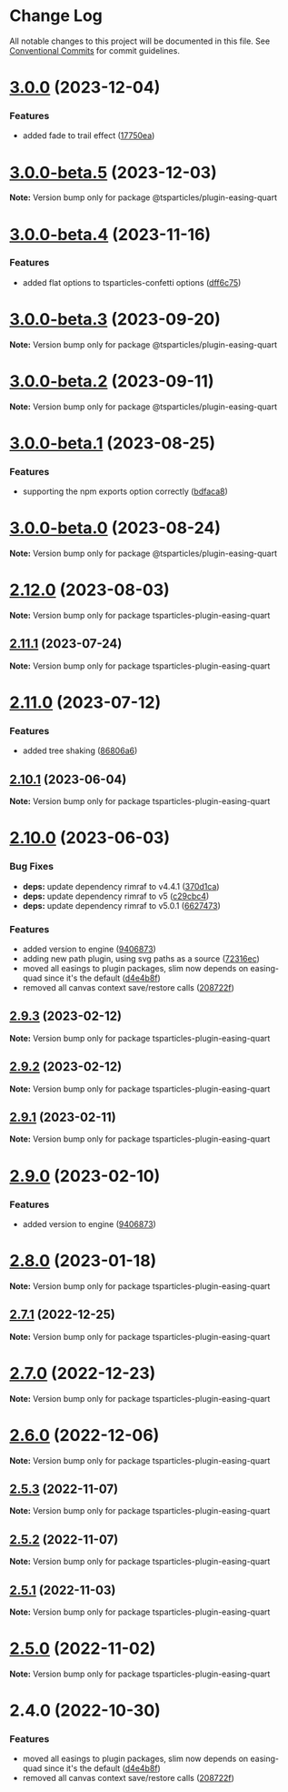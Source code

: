 # Change Log

All notable changes to this project will be documented in this file.
See [Conventional Commits](https://conventionalcommits.org) for commit guidelines.

# [3.0.0](https://github.com/tsparticles/tsparticles/compare/v3.0.0-beta.5...v3.0.0) (2023-12-04)

### Features

-   added fade to trail effect ([17750ea](https://github.com/tsparticles/tsparticles/commit/17750eacdf86de208b2e723decc2ffb65521474b))

# [3.0.0-beta.5](https://github.com/tsparticles/tsparticles/compare/v3.0.0-beta.4...v3.0.0-beta.5) (2023-12-03)

**Note:** Version bump only for package @tsparticles/plugin-easing-quart

# [3.0.0-beta.4](https://github.com/tsparticles/tsparticles/compare/v3.0.0-beta.3...v3.0.0-beta.4) (2023-11-16)

### Features

-   added flat options to tsparticles-confetti options ([dff6c75](https://github.com/tsparticles/tsparticles/commit/dff6c7590c5a844e34547513637c8ad0f13a3d66))

# [3.0.0-beta.3](https://github.com/tsparticles/tsparticles/compare/v3.0.0-beta.2...v3.0.0-beta.3) (2023-09-20)

**Note:** Version bump only for package @tsparticles/plugin-easing-quart

# [3.0.0-beta.2](https://github.com/tsparticles/tsparticles/compare/v3.0.0-beta.1...v3.0.0-beta.2) (2023-09-11)

**Note:** Version bump only for package @tsparticles/plugin-easing-quart

# [3.0.0-beta.1](https://github.com/tsparticles/tsparticles/compare/v3.0.0-beta.0...v3.0.0-beta.1) (2023-08-25)

### Features

-   supporting the npm exports option correctly ([bdfaca8](https://github.com/tsparticles/tsparticles/commit/bdfaca8077b8a3a4b1f482cc2ae5766914dcfaf7))

# [3.0.0-beta.0](https://github.com/tsparticles/tsparticles/compare/v2.12.0...v3.0.0-beta.0) (2023-08-24)

**Note:** Version bump only for package @tsparticles/plugin-easing-quart

# [2.12.0](https://github.com/tsparticles/tsparticles/compare/v2.11.1...v2.12.0) (2023-08-03)

**Note:** Version bump only for package tsparticles-plugin-easing-quart

## [2.11.1](https://github.com/tsparticles/tsparticles/compare/v2.11.0...v2.11.1) (2023-07-24)

**Note:** Version bump only for package tsparticles-plugin-easing-quart

# [2.11.0](https://github.com/tsparticles/tsparticles/compare/v2.10.1...v2.11.0) (2023-07-12)

### Features

-   added tree shaking ([86806a6](https://github.com/tsparticles/tsparticles/commit/86806a6054d89b050567599daab20da3b643b788))

## [2.10.1](https://github.com/tsparticles/tsparticles/compare/v2.10.0...v2.10.1) (2023-06-04)

**Note:** Version bump only for package tsparticles-plugin-easing-quart

# [2.10.0](https://github.com/tsparticles/tsparticles/compare/v2.0.0-alpha.0...v2.10.0) (2023-06-03)

### Bug Fixes

-   **deps:** update dependency rimraf to v4.4.1 ([370d1ca](https://github.com/tsparticles/tsparticles/commit/370d1ca4d3bb0ea8bfe5fb3e0f5e1d74f45f4de6))
-   **deps:** update dependency rimraf to v5 ([c29cbc4](https://github.com/tsparticles/tsparticles/commit/c29cbc43ed0d3522b718e7236a48eae9b91cde43))
-   **deps:** update dependency rimraf to v5.0.1 ([6627473](https://github.com/tsparticles/tsparticles/commit/66274734c70b5759c59f7e949c8fcb2c8529bdf2))

### Features

-   added version to engine ([9406873](https://github.com/tsparticles/tsparticles/commit/9406873c6551b59e64edbe3a0e4fe59ef2cde4c6))
-   adding new path plugin, using svg paths as a source ([72316ec](https://github.com/tsparticles/tsparticles/commit/72316ec38ee3556ad2db0af4e84a14529ddb1b9b))
-   moved all easings to plugin packages, slim now depends on easing-quad since it's the default ([d4e4b8f](https://github.com/tsparticles/tsparticles/commit/d4e4b8f6685ab748e82322877bf1e9d2d23574d4))
-   removed all canvas context save/restore calls ([208722f](https://github.com/tsparticles/tsparticles/commit/208722f0a521246165b7cdc529dfbfbd7a3cf7eb))

## [2.9.3](https://github.com/tsparticles/tsparticles/compare/tsparticles-plugin-easing-quart@2.9.2...tsparticles-plugin-easing-quart@2.9.3) (2023-02-12)

**Note:** Version bump only for package tsparticles-plugin-easing-quart

## [2.9.2](https://github.com/tsparticles/tsparticles/compare/tsparticles-plugin-easing-quart@2.9.1...tsparticles-plugin-easing-quart@2.9.2) (2023-02-12)

**Note:** Version bump only for package tsparticles-plugin-easing-quart

## [2.9.1](https://github.com/tsparticles/tsparticles/compare/tsparticles-plugin-easing-quart@2.9.0...tsparticles-plugin-easing-quart@2.9.1) (2023-02-11)

**Note:** Version bump only for package tsparticles-plugin-easing-quart

# [2.9.0](https://github.com/tsparticles/tsparticles/compare/tsparticles-plugin-easing-quart@2.8.0...tsparticles-plugin-easing-quart@2.9.0) (2023-02-10)

### Features

-   added version to engine ([9406873](https://github.com/tsparticles/tsparticles/commit/9406873c6551b59e64edbe3a0e4fe59ef2cde4c6))

# [2.8.0](https://github.com/tsparticles/tsparticles/compare/tsparticles-plugin-easing-quart@2.7.1...tsparticles-plugin-easing-quart@2.8.0) (2023-01-18)

**Note:** Version bump only for package tsparticles-plugin-easing-quart

## [2.7.1](https://github.com/tsparticles/tsparticles/compare/tsparticles-plugin-easing-quart@2.7.0...tsparticles-plugin-easing-quart@2.7.1) (2022-12-25)

**Note:** Version bump only for package tsparticles-plugin-easing-quart

# [2.7.0](https://github.com/tsparticles/tsparticles/compare/tsparticles-plugin-easing-quart@2.6.0...tsparticles-plugin-easing-quart@2.7.0) (2022-12-23)

**Note:** Version bump only for package tsparticles-plugin-easing-quart

# [2.6.0](https://github.com/tsparticles/tsparticles/compare/tsparticles-plugin-easing-quart@2.5.3...tsparticles-plugin-easing-quart@2.6.0) (2022-12-06)

**Note:** Version bump only for package tsparticles-plugin-easing-quart

## [2.5.3](https://github.com/tsparticles/tsparticles/compare/tsparticles-plugin-easing-quart@2.5.2...tsparticles-plugin-easing-quart@2.5.3) (2022-11-07)

**Note:** Version bump only for package tsparticles-plugin-easing-quart

## [2.5.2](https://github.com/tsparticles/tsparticles/compare/tsparticles-plugin-easing-quart@2.5.1...tsparticles-plugin-easing-quart@2.5.2) (2022-11-07)

**Note:** Version bump only for package tsparticles-plugin-easing-quart

## [2.5.1](https://github.com/tsparticles/tsparticles/compare/tsparticles-plugin-easing-quart@2.5.0...tsparticles-plugin-easing-quart@2.5.1) (2022-11-03)

**Note:** Version bump only for package tsparticles-plugin-easing-quart

# [2.5.0](https://github.com/tsparticles/tsparticles/compare/tsparticles-plugin-easing-quart@2.4.0...tsparticles-plugin-easing-quart@2.5.0) (2022-11-02)

**Note:** Version bump only for package tsparticles-plugin-easing-quart

# 2.4.0 (2022-10-30)

### Features

-   moved all easings to plugin packages, slim now depends on easing-quad since it's the default ([d4e4b8f](https://github.com/tsparticles/tsparticles/commit/d4e4b8f6685ab748e82322877bf1e9d2d23574d4))
-   removed all canvas context save/restore calls ([208722f](https://github.com/tsparticles/tsparticles/commit/208722f0a521246165b7cdc529dfbfbd7a3cf7eb))
